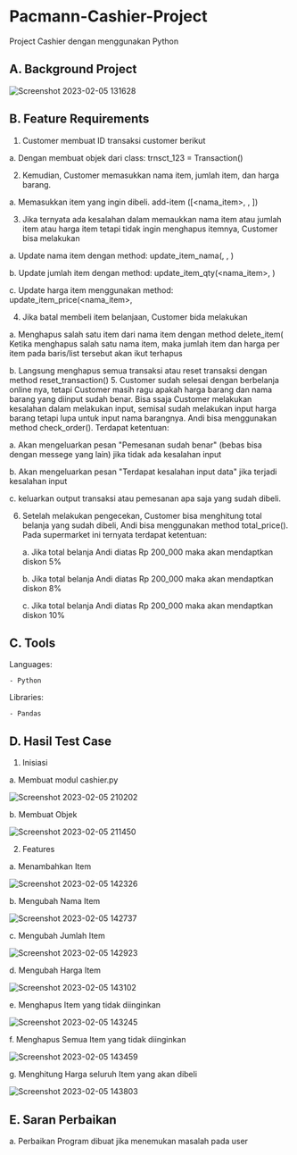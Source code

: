 # Pacmann-Cashier-Project
Project Cashier dengan menggunakan Python

## A. Background Project

![Screenshot 2023-02-05 131628](https://user-images.githubusercontent.com/110279502/216803035-bff0c707-8946-45d0-9c8f-67fa4ec3427d.jpg)

## B. Feature Requirements

1. Customer membuat ID transaksi customer berikut

  a. Dengan membuat objek dari class: trnsct_123 = Transaction()
  
2. Kemudian, Customer memasukkan nama item, jumlah item, dan harga barang.

  a. Memasukkan item yang ingin dibeli.
     add-item ([<nama_item>, <jumlah item>, <harga per item>])
     
3. Jika ternyata ada kesalahan dalam memaukkan nama item atau jumlah item atau harga item tetapi  tidak ingin menghapus itemnya, Customer bisa melakukan

  a. Update nama item dengan method:
     update_item_nama(<nama item>, <jumlah item>, <harga per item>)
     
  b. Update jumlah item dengan method:
     update_item_qty(<nama_item>, <update jumlah item>)
     
  c. Update harga item menggunakan method:
     update_item_price(<nama_item>, <update harga item>
     
 4. Jika batal membeli item belanjaan, Customer bida melakukan
 
  a. Menghapus salah satu item dari nama item dengan method
      delete_item(<nama item>
      Ketika menghapus salah satu nama item, maka jumlah item dan harga per item pada baris/list tersebut akan ikut terhapus
      
  b. Langsung menghapus semua transaksi atau reset transaksi dengan method
     reset_transaction()
5. Customer sudah selesai dengan berbelanja online nya, tetapi Customer masih ragu apakah harga barang dan nama barang yang diinput sudah benar. Bisa ssaja Customer melakukan kesalahan dalam melakukan input, semisal sudah melakukan input harga barang tetapi lupa untuk input nama barangnya. Andi bisa menggunakan method check_order(). Terdapat ketentuan:

  a. Akan mengeluarkan pesan "Pemesanan sudah benar" (bebas bisa dengan messege yang lain) jika tidak ada kesalahan input
  
  b. Akan mengeluarkan pesan "Terdapat kesalahan input data" jika terjadi kesalahan input
  
  c. keluarkan output transaksi atau pemesanan apa saja yang sudah dibeli.
  
  
6. Setelah melakukan pengecekan, Customer bisa menghitung total belanja yang sudah dibeli, Andi bisa menggunakan method total_price(). Pada supermarket ini ternyata terdapat ketentuan:

   a. Jika total belanja Andi diatas Rp 200_000 maka akan mendaptkan diskon 5%
  
   b. Jika total belanja Andi diatas Rp 200_000 maka akan mendaptkan diskon 8%
  
   c. Jika total belanja Andi diatas Rp 200_000 maka akan mendaptkan diskon 10%
  
## C. Tools
  
  Languages:
  
    - Python
  
  Libraries:
  
    - Pandas
  
 ## D. Hasil Test Case
  
 1. Inisiasi 
  
  a. Membuat modul cashier.py
  
  ![Screenshot 2023-02-05 210202](https://user-images.githubusercontent.com/110279502/216820921-8e93465d-b59c-4ccc-99d2-b19cf99adc3a.jpg)

  
  b. Membuat Objek 
  
  ![Screenshot 2023-02-05 211450](https://user-images.githubusercontent.com/110279502/216821111-7e02b509-006b-45d7-a577-f9bdd63dc4e0.jpg)
  
 2. Features 
  
  a. Menambahkan Item
  
  ![Screenshot 2023-02-05 142326](https://user-images.githubusercontent.com/110279502/216805002-06616c6e-b645-4713-9bee-dff158781d95.jpg)
  
  b. Mengubah Nama Item
  
  ![Screenshot 2023-02-05 142737](https://user-images.githubusercontent.com/110279502/216805116-29dfa49e-f32b-41b3-9c3a-a8072763738c.jpg)
  
  c. Mengubah Jumlah Item
  
  ![Screenshot 2023-02-05 142923](https://user-images.githubusercontent.com/110279502/216805163-383c0d96-5f67-4f6e-bcf6-197103561594.jpg)

  d. Mengubah Harga Item
  
  ![Screenshot 2023-02-05 143102](https://user-images.githubusercontent.com/110279502/216805195-74865b0e-7e52-4612-8559-0867e783a367.jpg)
  
  e. Menghapus Item yang tidak diinginkan
  
  ![Screenshot 2023-02-05 143245](https://user-images.githubusercontent.com/110279502/216805266-4f34acb9-2c4e-4d30-8ccc-9114d7838d86.jpg)
  
  f. Menghapus Semua Item yang tidak diinginkan
  
  ![Screenshot 2023-02-05 143459](https://user-images.githubusercontent.com/110279502/216805305-d85b63d7-85d2-498c-bf45-9ba87714ed93.jpg)

  g. Menghitung Harga seluruh Item yang akan dibeli
  
  ![Screenshot 2023-02-05 143803](https://user-images.githubusercontent.com/110279502/216805394-fe29c561-28e7-44fb-9bde-6f6b1099f747.jpg)

## E. Saran Perbaikan
  a. Perbaikan Program dibuat jika menemukan masalah pada user 

  




  
  
  

      
